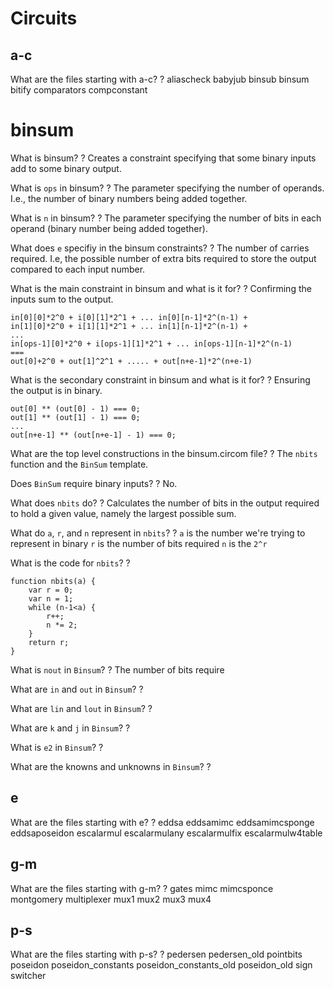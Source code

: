 # Circuits
## a-c

What are the files starting with a-c?
?
aliascheck
babyjub
binsub
binsum
bitify
comparators
compconstant

# binsum

What is binsum?
?
Creates a constraint specifying that some binary inputs add to some binary output.

What is `ops` in binsum?
?
The parameter specifying the number of operands. I.e., the number of binary numbers being added together.

What is `n` in binsum?
?
The parameter specifying the number of bits in each operand (binary number being added together).

What does `e` specifiy in the binsum constraints?
?
The number of carries required. I.e, the possible number of extra bits required to store the output compared to each input number.

What is the main constraint in binsum and what is it for?
?
Confirming the inputs sum to the output.
```
in[0][0]*2^0 + i[0][1]*2^1 + ... in[0][n-1]*2^(n-1) +
in[1][0]*2^0 + i[1][1]*2^1 + ... in[1][n-1]*2^(n-1) +
...
in[ops-1][0]*2^0 + i[ops-1][1]*2^1 + ... in[ops-1][n-1]*2^(n-1)
===
out[0]+2^0 + out[1]^2^1 + ..... + out[n+e-1]*2^(n+e-1)
```

What is the secondary constraint in binsum and what is it for?
?
Ensuring the output is in binary.
```
out[0] ** (out[0] - 1) === 0;
out[1] ** (out[1] -	1) === 0;
...
out[n+e-1] ** (out[n+e-1] - 1) === 0;
```

What are the top level constructions in the binsum.circom file?
?
The `nbits` function and the `BinSum` template.

Does `BinSum` require binary inputs?
?
No.

What does `nbits` do?
?
Calculates the number of bits in the output required to hold a given value, namely the largest possible sum.

What do `a`, `r`, and `n` represent in `nbits`?
?
`a` is the number we're trying to represent in binary
`r` is the number of bits required
`n` is the `2^r`

What is the code for `nbits`?
?
```
function nbits(a) {
	var r = 0;
	var n = 1;
	while (n-1<a) {
		r++;
		n *= 2;
	}
	return r;
}
```

What is `nout` in `Binsum`?
?
The number of bits require

What are `in` and `out` in `Binsum`?
?

What are `lin` and `lout` in `Binsum`?
?

What are `k` and `j` in `Binsum`?
?

What is `e2` in `Binsum`?
?

What are the knowns and unknowns in `Binsum`?
?

## e

What are the files starting with e?
?
eddsa
eddsamimc
eddsamimcsponge
eddsaposeidon
escalarmul
escalarmulany
escalarmulfix
escalarmulw4table

## g-m

What are the files starting with g-m?
?
gates
mimc
mimcsponce
montgomery
multiplexer
mux1
mux2
mux3
mux4

## p-s

What are the files starting with p-s?
?
pedersen
pedersen_old
pointbits
poseidon
poseidon_constants
poseidon_constants_old
poseidon_old
sign
switcher